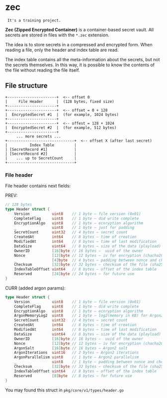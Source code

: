 # zec

     It's a training project.

**Zec (Zipped Encrypted Container)** is a container-based secret vault. All secrets are stored in files with the `*.zec` extension.

The idea is to store secrets in a compressed and encrypted form. When reading a file, only the header and index table are read.

The index table contains all the meta-information about the secrets, but not the secrets themselves. In this way, it is possible to know the contents of the file without reading the file itself.


## File structure

```
+----------------------+  <-- offset 0
|     File Header      |  (128 bytes, fixed size)
+----------------------+
+----------------------+  <-- offset = 0 + 128
|  EncryptedSecret #1  |  (for example, 1024 bytes)
+----------------------+
+----------------------+  <-- offest = 128 + 1024
|  EncryptedSecret #2  |  (for example, 512 bytes)
+----------------------+
     ... more secrets ...
+------------------------------+  <-- offset X (after last secret)
|          Index Table         |
| [SecretRecord #1]            |
| [SecretRecord #2]            |
|    ... up to SecretCount     |
+------------------------------+
```

### File header 

File header contains next fields:

PREV:
```go
// 128 bytes
type Header struct {
	Version          uint8    // 1 byte — file version (0x01)
	CompleteFlag     uint8    // 1 byte — did write complete
	EncryptionAlgo   uint8    // 1 byte — ecnryption algorithm
	_                uint8    // 1 byte — just for padding
	SecretCount      uint32   // 4 bytes — secret count
	CreatedAt        int64    // 8 bytes — time of creation
	ModifiedAt       int64    // 8 bytes — time of last modification
	DataSize         uint64   // 8 bytes — size of the data (playload)
	OwnerID          [16]byte // 16 bytes —  uuid of the owner
	Nonce            [12]byte // 12 bytes — iv for encryption (chacha20 or aes-gcm)
	_                [4]byte  // 4 bytes — padding between nonce and checksum
	Checksum         [32]byte // 32 bytes — checksum of the file (sha256)
	IndexTableOffset uint64   // 8 bytes — offset of the index table
	Reserved         [24]byte // 24 bytes — for future use
}
```

CURR (added argon params):
```go
type Header struct {
	Version          uint8    // 1 byte — file version (0x01)
	CompleteFlag     uint8    // 1 byte — did write complete
	EncryptionAlgo   uint8    // 1 byte — ecnryption algorithm
	ArgonMemoryLog2  uint8    // 1 byte — log2(memory in KB) for Argon2
	SecretCount      uint32   // 4 bytes — secret count
	CreatedAt        int64    // 8 bytes — time of creation
	ModifiedAt       int64    // 8 bytes — time of last modification
	DataSize         uint64   // 8 bytes — size of the data (playload)
	OwnerID          [16]byte // 16 bytes —  uuid of the owner
	Nonce            [12]byte // 12 bytes — iv for encryption (chacha20 or aes-gcm)
	ArgonSalt        [16]byte // 16 bytes — Argon2 salt
	ArgonIterations  uint16   // 2 bytes — Argon2 iterations
	ArgonParallelism uint8    // 1 byte — Argon2 parallelism
	_                uint8    // 1 byte — padding between nonce and checksum
	Checksum         [32]byte // 32 bytes — checksum of the file (sha256)
	IndexTableOffset uint64   // 8 bytes — offset of the index table
	Reserved         [8]byte  // 8 bytes — for future use
}
```

You may found this struct in `pkg/core/v1/types/header.go`